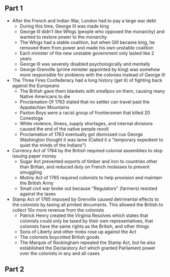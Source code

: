 ## Part 1

- After the French and Indian War, London had to pay a large war debt
	- During this time, George III was made king
	- George III didn't like Whigs (people who opposed the monarchy) and wanted to restore power to the monarchy
	- The Whigs had a stable coalition, but when GIII became king, he removed them from power and made his own unstable coalition
	- Each minister of the new unstable government only lasted like 2 years
	- George III was severely disabled psychologically and mentally
	- George Grenville (prime minister appointed by king) was somehow more responsible for problems with the colonies instead of George III 
- The Three Fires Confederacy had a long history (get it) of fighting back against the Europeans
	- The British gave them blankets with smallpox on them, causing many Native Americans to die
	- Proclamation Of 1763 stated that no settler can travel past the Appalachian Mountains
	- Paxton Boys were a racist group of frontiersmen that killed 20 Conestoga
	- White violence, illness, supply shortages, and internal divisions caused the end of the native people revolt
	- Proclamation of 1763 eventually got dismissed cus George Washington thought it was lame (Called it a "temporary expedient to quiet the minds of the Indians")
- Currency Act of 1764 by the British required colonial assemblies to stop issuing paper money
	- Sugar Act prevented exports of timber and iron to countries other than Britian, and reduced duty on French molasses to prevent smuggling
	- Mutiny Act of 1765 required colonists to help provision and maintain the British Army
	- Small civil war broke out because "Regulators" (farmers) resisted against the taxes
- Stamp Act of 1765 imposed by Grenville caused detrimental effects to the colonists by taxing all printed documents. This allowed the British to collect 10x more revenue from the colonists
	- Patrick Henry created the Virginia Resolves which states that colonists could only be taxed by their own representatives, that colonists have the same rights as the British, and other things
	- Sons of Liberty and other mobs rose up against the Act
	- The colonists boycotted British goods
	- The Marquis of Rockingham repealed the Stamp Act, but he also established the Declaratory Act which granted Parliament power over the colonists in any and all cases
## Part 2